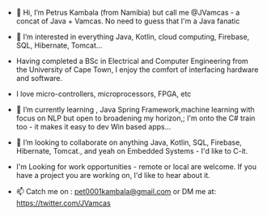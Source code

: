 - 👋 Hi, I’m Petrus Kambala (from Namibia) but call me @JVamcas - a concat of Java + Vamcas. No need to guess that I'm a Java fanatic
- 👀 I’m interested in everything Java, Kotlin, cloud computing, Firebase,  SQL, Hibernate, Tomcat...
- Having completed a BSc in Electrical and Computer Engineering from the University of Cape Town, I enjoy the comfort of interfacing hardware and software.
- I love micro-controllers, microprocessors, FPGA, etc
- 🌱 I’m currently learning , Java Spring Framework,machine learning with focus on NLP but open to broadening my horizon,; I'm onto the C# train too - it makes it easy to dev Win based apps...
- 💞️ I’m looking to collaborate on anything Java, Kotlin, SQL, Firebase, Hibernate, Tomcat., and yeah on Embedded Systems - I'd like to C-it.

- I'm Looking for work opportunities - remote or local are welcome. If you have a project you are working on, I'd like to hear about it.

- 📫 Catch me on : pet0001kambala@gmail.com or DM me at: https://twitter.com/JVamcas

<!---
JVamcas/JVamcas is a ✨ special ✨ repository because its `README.md` (this file) appears on your GitHub profile.
You can click the Preview link to take a look at your changes.
--->
